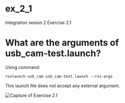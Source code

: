 # ex_2_1
Integration sesion 2 Exercise 2.1

# What are the arguments of usb_cam-test.launch?

Using command:

```
roslaunch usb_cam usb_cam-test.launch --ros-args
```

This launch file does not accept any external argument.

![Capture of Exercise 2.1](https://github.com/adiaz92/ex_2_1/blob/master/media/Exercise2_1.png)
